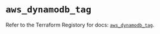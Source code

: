 # `aws_dynamodb_tag`

Refer to the Terraform Registory for docs: [`aws_dynamodb_tag`](https://registry.terraform.io/providers/hashicorp/aws/3.76.1/docs/resources/dynamodb_tag).
